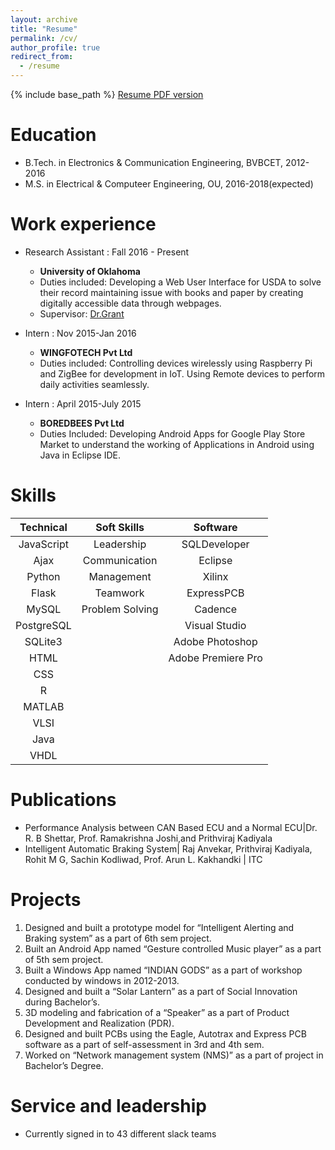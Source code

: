 ```yaml
---
layout: archive
title: "Resume"
permalink: /cv/
author_profile: true
redirect_from:
  - /resume
---
```


{% include base_path %}
[Resume PDF version](http://prithvirajkadiyala.github.io/files/Resume.pdf)

Education
======
* B.Tech. in Electronics & Communication Engineering, BVBCET, 2012-2016
* M.S. in Electrical & Computeer Engineering, OU, 2016-2018(expected)

Work experience
======
* Research Assistant : Fall 2016 - Present
  * **University of Oklahoma**
  * Duties included: Developing a Web User Interface for USDA to solve their record maintaining issue with books and paper by creating digitally accessible data through webpages.
  * Supervisor: [Dr.Grant](http://www.christangrant.com/)
  
* Intern : Nov 2015-Jan 2016
  * **WINGFOTECH Pvt Ltd**
  * Duties included: Controlling devices wirelessly using Raspberry Pi and ZigBee for development in IoT. Using Remote devices to perform daily activities seamlessly.
  
* Intern : April 2015-July 2015
  * **BOREDBEES Pvt Ltd**
  * Duties Included: Developing Android Apps for Google Play Store Market to understand the working of Applications in Android using Java in Eclipse IDE.
  
  
Skills
======

| Technical     | Soft Skills  | Software       |
|:-------------:|:------------:|:--------------:|
| JavaScript    | Leadership   | SQLDeveloper   |
| Ajax          | Communication| Eclipse        |
| Python        | Management   | Xilinx         |
| Flask         | Teamwork     | ExpressPCB     |
| MySQL         | Problem Solving| Cadence      |
| PostgreSQL    |              | Visual Studio  |
| SQLite3       |              | Adobe Photoshop|
| HTML          |              | Adobe Premiere Pro |
| CSS           |              |                |
| R             |              |                |
| MATLAB        |              |                |
| VLSI          |              |                |
| Java          |              |                |
| VHDL          |              |                |

Publications
======
* Performance Analysis between CAN Based ECU and a Normal ECU|Dr. R. B Shettar, Prof. Ramakrishna Joshi,and Prithviraj Kadiyala
* Intelligent Automatic Braking System| Raj Anvekar, Prithviraj Kadiyala, Rohit M G, Sachin Kodliwad, Prof. Arun L. Kakhandki | ITC
  
Projects
======
  1. Designed and built a prototype model for “Intelligent Alerting and Braking system” as a part of 6th sem project.
  2. Built an Android App named “Gesture controlled Music player” as a part of 5th sem project.
  3. Built a Windows App named “INDIAN GODS” as a part of workshop conducted by windows in 2012-2013.
  4. Designed and built a “Solar Lantern” as a part of Social Innovation during Bachelor’s.
  5. 3D modeling and fabrication of a “Speaker” as a part of Product Development and Realization (PDR).
  6. Designed and built PCBs using the Eagle, Autotrax and Express PCB software as a part of self-assessment in 3rd and 4th sem.
  7. Worked on “Network management system (NMS)” as a part of project in Bachelor’s Degree.
  
Service and leadership
======
* Currently signed in to 43 different slack teams
